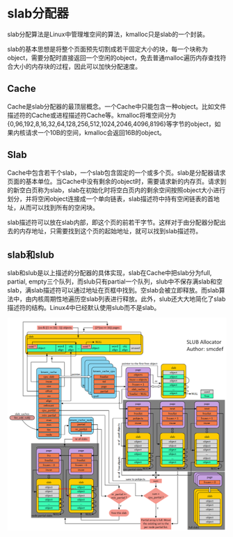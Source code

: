 # slab分配器

slab分配算法是Linux中管理堆空间的算法，kmalloc只是slab的一个封装。

slab的基本思想是将整个页面预先切割成若干固定大小的块，每一个块称为object，需要分配时直接返回一个空闲的object，免去普通malloc遍历内存查找符合大小的内存块的过程，因此可以加快分配速度。

## Cache

Cache是slab分配器的最顶层概念。一个Cache中只能包含一种object。比如文件描述符的Cache或进程描述符Cache等。kmalloc将堆空间分为{0,96,192,8,16,32,64,128,256,512,1024,2046,4096,8196}等字节的object，如果内核请求一个10B的空间，kmalloc会返回16B的object。

## Slab

Cache中包含若干个slab，一个slab包含固定的一个或多个页。slab是分配器请求页面的基本单位。当Cache中没有剩余的object时，需要请求新的内存页。请求到的新空白页称为slab，slab在初始化时将空白页内的剩余空间按照object大小进行划分，并将空闲object连接成一个单向链表，slab描述符中持有空闲链表的首地址，从而可以找到所有的空闲块。

slab描述符可以放在slab内部，即这个页的前若干字节。这样对于由分配器分配出去的内存地址，只需要找到这个页的起始地址，就可以找到slab描述符。

## slab和slub

slab和slub是以上描述的分配器的具体实现，slab在Cache中把slab分为full, partial, empty三个队列，而slub只有partial一个队列，slub中不保存满slab和空slab，满slab描述符可以通过地址在页框中找到。空slab会被立即释放。而slab算法中，由内核周期性地遍历空slab列表进行释放。此外，slub还大大地简化了slab描述符的结构。Linux4中已经默认使用slub而不是slab。

![1.png](figure/slab.png)